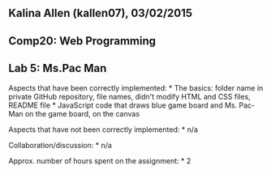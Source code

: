 Kalina Allen (kallen07), 03/02/2015
-----------------------------------
Comp20: Web Programming
------------------------
Lab 5: Ms.Pac Man
------------------

Aspects that have been correctly implemented:
	* The basics: folder name in private GitHub repository, file names, didn't modify HTML and CSS files, README file
	* JavaScript code that draws blue game board and Ms. Pac-Man on the game board, on the canvas

Aspects that have not been correctly implemented:
	* n/a

Collaboration/discussion:
	* n/a

Approx. number of hours spent on the assignment:
	* 2
